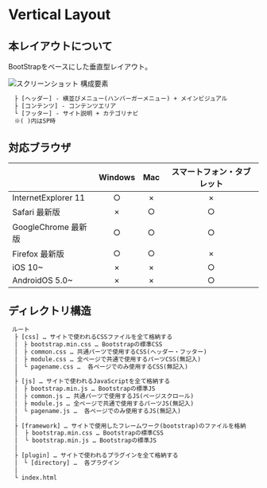 # Vertical Layout


## 本レイアウトについて  
BootStrapをベースにした垂直型レイアウト。  

![スクリーンショット](http://aquanation.heteml.jp/demo/layout/1column.png "1カラムレイアウト")
 構成要素
 
 ```html
　├ [ヘッダー] - 横並びメニュー(ハンバーガーメニュー) + メインビジュアル  
　├ [コンテンツ] - コンテンツエリア  
　└ [フッター] - サイト説明 + カテゴリナビ  
　※( )内はSP時  
```


## 対応ブラウザ  
|| **Windows** | **Mac** | **スマートフォン・タブレット** |
|:----- |:-----:|:-----:|:-----:|
|InternetExplorer 11|○|×|×|
|Safari 最新版|×|○|○|
|GoogleChrome 最新版|○|○|○|
|Firefox 最新版|○|○|×|
|iOS 10~|×|×|○|
|AndroidOS 5.0~|×|×|○| 

 
 
## ディレクトリ構造  
 
```html 
 ルート  
　├ [css] … サイトで使われるCSSファイルを全て格納する  
　│　├ bootstrap.min.css … Bootstrapの標準CSS  
　│　├ common.css … 共通パーツで使用するCSS(ヘッダー・フッター)  
　│　├ module.css … 全ページで共通で使用するパーツCSS(無記入)   
　│　└ pagename.css …  各ページでのみ使用するCSS(無記入)  
　│   
　├ [js] … サイトで使われるJavaScriptを全て格納する  
　│　├ bootstrap.min.js … Bootstrapの標準JS  
　│　├ common.js … 共通パーツで使用するJS(ページスクロール)  
　│　├ module.js … 全ページで共通で使用するパーツJS(無記入)   
　│　└ pagename.js …  各ページでのみ使用するJS(無記入)  
　│ 
　├ [framework] … サイトで使用したフレームワーク(bootstrap)のファイルを格納 
　│  ├ bootstrap.min.css … Bootstrapの標準CSS    
　│  └ bootstrap.min.js … Bootstrapの標準JS  
　│    
　├ [plugin] … サイトで使われるプラグインを全て格納する   
　│　└ [directory] …  各プラグイン  
　│     
　└ index.html  
```
